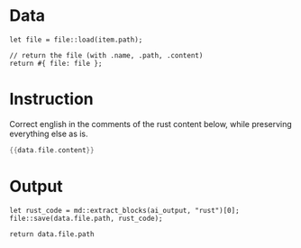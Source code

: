 # Data

```rhai
let file = file::load(item.path);

// return the file (with .name, .path, .content)
return #{ file: file };
```

# Instruction

Correct english in the comments of the rust content below, while preserving everything else as is. 

```rust
{{data.file.content}}
```

# Output

```rhai
let rust_code = md::extract_blocks(ai_output, "rust")[0];
file::save(data.file.path, rust_code);

return data.file.path
```